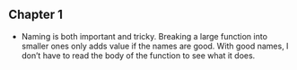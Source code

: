 ## Chapter 1
* Naming is both important and tricky. Breaking a large function into smaller ones only
adds value if the names are good. With good names, I don’t have to read the body of the
function to see what it does.
